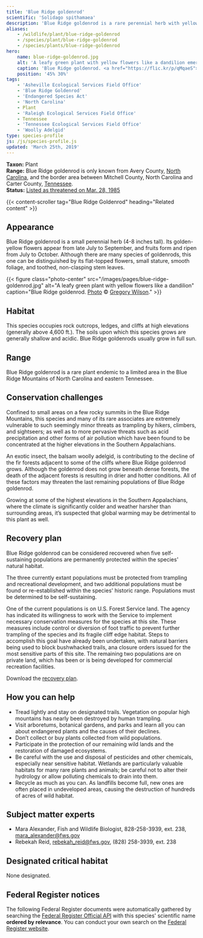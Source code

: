 ```yaml
---
title: 'Blue Ridge goldenrod'
scientific: 'Solidago spithamaea'
description: 'Blue Ridge goldenrod is a rare perennial herb with yellow flowers endemic to a limited area in the Blue Ridge Mountains of North Carolina and eastern Tennessee.'
aliases:
    - /wildlife/plant/blue-ridge-goldenrod
    - /species/plant/blue-ridge-goldenrod
    - /species/plants/blue-ridge-goldenrod
hero:
    name: blue-ridge-goldenrod.jpg
    alt: 'A leafy green plant with yellow flowers like a dandilion emerge from a rock crevace.'
    caption: 'Blue Ridge goldenrod. <a href="https://flic.kr/p/qMqaeS">Photo</a> © <a href="https://www.flickr.com/photos/130402659@N06/">Gregory Wilson</a>.'
    position: '45% 30%'
tags:
    - 'Asheville Ecological Services Field Office'
    - 'Blue Ridge Goldenrod'
    - 'Endangered Species Act'
    - 'North Carolina'
    - Plant
    - 'Raleigh Ecological Services Field Office'
    - Tennessee
    - 'Tennessee Ecological Services Field Office'
    - 'Woolly Adelgid'
type: species-profile
js: /js/species-profile.js
updated: 'March 25th, 2019'
---
```


**Taxon:** Plant  
**Range:** Blue Ridge goldenrod is only known from Avery County, [North Carolina](/north-carolina), and the border area between Mitchell County, North Carolina and Carter County, [Tennessee](/tennessee).  
**Status:** [Listed as threatened on Mar. 28, 1985](https://ecos.fws.gov/docs/federal_register/fr935.pdf)  

{{< content-scroller tag="Blue Ridge Goldenrod" heading="Related content" >}}

## Appearance

Blue Ridge goldenrod is a small perennial herb (4-8 inches tall). Its golden-yellow flowers appear from late July to September, and fruits form and ripen from July to October. Although there are many species of goldenrods, this one can be distinguished by its flat-topped flowers, small stature, smooth foliage, and toothed, non-clasping stem leaves.

{{< figure class="photo-center" src="/images/pages/blue-ridge-goldenrod.jpg" alt="A leafy green plant with yellow flowers like a dandilion" caption="Blue Ridge goldenrod. [Photo](https://flic.kr/p/qMqaeS) © [Gregory Wilson](https://www.flickr.com/photos/130402659@N06/)." >}}

## Habitat

This species occupies rock outcrops, ledges, and cliffs at high elevations (generally above 4,600 ft.). The soils upon which this species grows are generally shallow and acidic. Blue Ridge goldenrods usually grow in full sun.

## Range

Blue Ridge goldenrod is a rare plant endemic to a limited area in the Blue Ridge Mountains of North Carolina and eastern Tennessee.

## Conservation challenges

Confined to small areas on a few rocky summits in the Blue Ridge Mountains, this species and many of its rare associates are extremely vulnerable to such seemingly minor threats as trampling by hikers, climbers, and sightseers; as well as to more pervasive threats such as acid precipitation and other forms of air pollution which have been found to be concentrated at the higher elevations in the Southern Appalachians.

An exotic insect, the balsam woolly adelgid, is contributing to the decline of the fir forests adjacent to some of the cliffs where Blue Ridge goldenrod grows. Although the goldenrod does not grow beneath dense forests, the death of the adjacent forests is resulting in drier and hotter conditions. All of these factors may threaten the last remaining populations of Blue Ridge goldenrod.

Growing at some of the highest elevations in the Southern Appalachians, where the climate is significantly colder and weather harsher than surrounding areas, it’s suspected that global warming may be detrimental to this plant as well.

## Recovery plan

Blue Ridge goldenrod can be considered recovered when five self-sustaining populations are permanently protected within the species' natural habitat.

The three currently extant populations must be protected from trampling and recreational development, and two additional populations must be found or re-established within the species' historic range. Populations must be determined to be self-sustaining.

One of the current populations is on U.S. Forest Service land. The agency has indicated its willingness to work with the Service to implement necessary conservation measures for the species at this site. These measures include control or diversion of foot traffic to prevent further trampling of the species and its fragile cliff edge habitat. Steps to accomplish this goal have already been undertaken, with natural barriers being used to block bushwhacked trails, ana closure orders issued for the most sensitive parts of this site. The remaining two populations are on private land, which has been or is being developed for commercial recreation facilities.

Download the [recovery plan](http://ecos.fws.gov/docs/recovery_plan/blueridge%20goldenrod%20rp.pdf).

## How you can help

- Tread lightly and stay on designated trails. Vegetation on popular high mountains has nearly been destroyed by human trampling.
- Visit arboretums, botanical gardens, and parks and learn all you can about endangered plants and the causes of their declines.
- Don’t collect or buy plants collected from wild populations.
- Participate in the protection of our remaining wild lands and the restoration of damaged ecosystems.
- Be careful with the use and disposal of pesticides and other chemicals, especially near sensitive habitat. Wetlands are particularly valuable habitats for many rare plants and animals; be careful not to alter their hydrology or allow polluting chemicals to drain into them.
- Recycle as much as you can. As landfills become full, new ones are often placed in undeveloped areas, causing the destruction of hundreds of acres of wild habitat.

## Subject matter experts

- Mara Alexander, Fish and Wildlife Biologist, 828-258-3939, ext. 238, [mara_alexander@fws.gov](mailto:mara_alexander@fws.gov)
- Rebekah Reid, [rebekah_reid@fws.gov](mailto:rebekah_reid@fws.gov), (828) 258-3939, ext. 238

## Designated critical habitat

None designated.

## Federal Register notices

The following Federal Register documents were automatically gathered by searching the [Federal Register Official API](https://www.federalregister.gov/blog/learn/developers) with this species' scientific name **ordered by relevance**. You can conduct your own search on the [Federal Register website](https://www.federalregister.gov/articles/search).
